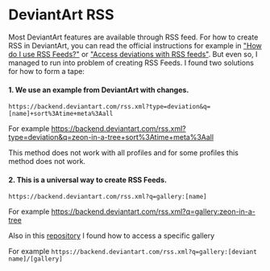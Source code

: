 # DeviantArt RSS

Most DeviantArt features are available through RSS feed. For how to create RSS in DeviantArt, you can read the official instructions for example in ["How do I use RSS Feeds?"](https://www.deviantartsupport.com/en/article/how-do-i-use-rss-feeds) or ["Access deviations with RSS feeds"](https://www.deviantart.com/developers/rss). But even so, I managed to run into problem of creating RSS Feeds. I found two solutions for how to form a tape:

#### 1. We use an example from DeviantArt with changes.

```https://backend.deviantart.com/rss.xml?type=deviation&q=[name]+sort%3Atime+meta%3Aall```

For example https://backend.deviantart.com/rss.xml?type=deviation&q=zeon-in-a-tree+sort%3Atime+meta%3Aall

This method does not work with all profiles and for some profiles this method does not work.

#### 2. This is a universal way to create RSS Feeds.

```https://backend.deviantart.com/rss.xml?q=gallery:[name]```

For example https://backend.deviantart.com/rss.xml?q=gallery:zeon-in-a-tree

Also in this [repository](https://github.com/jamesl1001/deviantART-API) I found how to access a specific gallery

For example ```https://backend.deviantart.com/rss.xml?q=gallery:[deviant name]/[gallery]```


